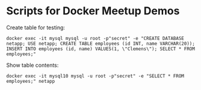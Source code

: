 # Scripts for Docker Meetup Demos

Create table for testing:
```
docker exec -it mysql mysql -u root -p"secret" -e "CREATE DATABASE netapp; USE netapp; CREATE TABLE employees (id INT, name VARCHAR(20)); INSERT INTO employees (id, name) VALUES(1, \"Clemens\"); SELECT * FROM employees;"
```

Show table contents:
```
docker exec -it mysql10 mysql -u root -p"secret" -e "SELECT * FROM employees;" netapp
```
